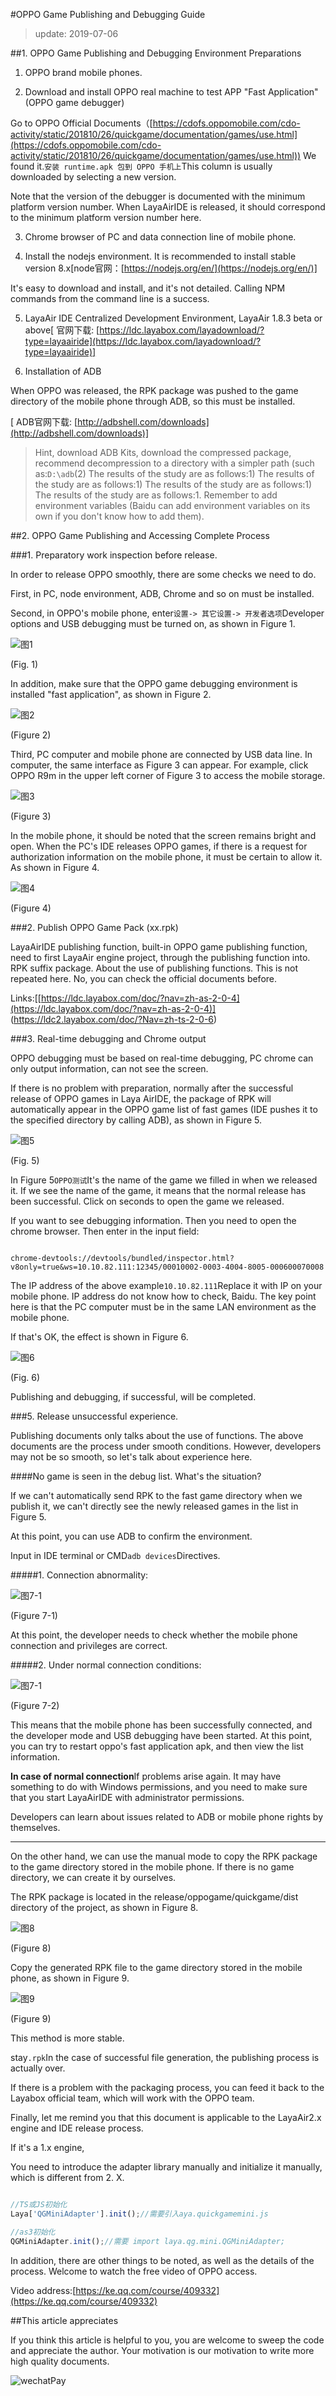 #OPPO Game Publishing and Debugging Guide

> update: 2019-07-06
>

##1. OPPO Game Publishing and Debugging Environment Preparations

1. OPPO brand mobile phones.

2. Download and install OPPO real machine to test APP "Fast Application" (OPPO game debugger)

Go to OPPO Official Documents（[https://cdofs.oppomobile.com/cdo-activity/static/201810/26/quickgame/documentation/games/use.html](https://cdofs.oppomobile.com/cdo-activity/static/201810/26/quickgame/documentation/games/use.html)) We found it.`安装 runtime.apk 包到 OPPO 手机上`This column is usually downloaded by selecting a new version.

Note that the version of the debugger is documented with the minimum platform version number. When LayaAirIDE is released, it should correspond to the minimum platform version number here.

3. Chrome browser of PC and data connection line of mobile phone.

4. Install the nodejs environment. It is recommended to install stable version 8.x[node官网：[https://nodejs.org/en/](https://nodejs.org/en/)]

It's easy to download and install, and it's not detailed. Calling NPM commands from the command line is a success.

5. LayaAir IDE Centralized Development Environment, LayaAir 1.8.3 beta or above[ 官网下载: [https://ldc.layabox.com/layadownload/?type=layaairide](https://ldc.layabox.com/layadownload/?type=layaairide)]

6. Installation of ADB

When OPPO was released, the RPK package was pushed to the game directory of the mobile phone through ADB, so this must be installed.


 [ ADB官网下载:  [http://adbshell.com/downloads](http://adbshell.com/downloads)]

> Hint, download ADB Kits, download the compressed package, recommend decompression to a directory with a simpler path (such as:`D:\adb`(2) The results of the study are as follows:1) The results of the study are as follows:1) The results of the study are as follows:1) The results of the study are as follows:1. Remember to add environment variables (Baidu can add environment variables on its own if you don't know how to add them).
>

##2. OPPO Game Publishing and Accessing Complete Process

###1. Preparatory work inspection before release.

In order to release OPPO smoothly, there are some checks we need to do.

First, in PC, node environment, ADB, Chrome and so on must be installed.

Second, in OPPO's mobile phone, enter`设置-> 其它设置-> 开发者选项`Developer options and USB debugging must be turned on, as shown in Figure 1.

![图1](img/1.png) 


(Fig. 1)

In addition, make sure that the OPPO game debugging environment is installed "fast application", as shown in Figure 2.

![图2](img/2.png) 


(Figure 2)

Third, PC computer and mobile phone are connected by USB data line. In computer, the same interface as Figure 3 can appear. For example, click OPPO R9m in the upper left corner of Figure 3 to access the mobile storage.

![图3](img/3.png) 


(Figure 3)

In the mobile phone, it should be noted that the screen remains bright and open. When the PC's IDE releases OPPO games, if there is a request for authorization information on the mobile phone, it must be certain to allow it. As shown in Figure 4.

![图4](img/4.png) 


(Figure 4)

###2. Publish OPPO Game Pack (xx.rpk)

LayaAirIDE publishing function, built-in OPPO game publishing function, need to first LayaAir engine project, through the publishing function into. RPK suffix package. About the use of publishing functions. This is not repeated here. No, you can check the official documents before.

Links:[[https://ldc.layabox.com/doc/?nav=zh-as-2-0-4](https://ldc.layabox.com/doc/?nav=zh-as-2-0-4)] (https://ldc2.layabox.com/doc/?Nav=zh-ts-2-0-6)

###3. Real-time debugging and Chrome output

OPPO debugging must be based on real-time debugging, PC chrome can only output information, can not see the screen.

If there is no problem with preparation, normally after the successful release of OPPO games in Laya AirIDE, the package of RPK will automatically appear in the OPPO game list of fast games (IDE pushes it to the specified directory by calling ADB), as shown in Figure 5.

![图5](img/5.png) 


(Fig. 5)

In Figure 5`OPPO测试`It's the name of the game we filled in when we released it. If we see the name of the game, it means that the normal release has been successful. Click on seconds to open the game we released.

If you want to see debugging information. Then you need to open the chrome browser. Then enter in the input field:


```

chrome-devtools://devtools/bundled/inspector.html?v8only=true&ws=10.10.82.111:12345/00010002-0003-4004-8005-000600070008
```


The IP address of the above example`10.10.82.111`Replace it with IP on your mobile phone. IP address do not know how to check, Baidu. The key point here is that the PC computer must be in the same LAN environment as the mobile phone.

If that's OK, the effect is shown in Figure 6.

![图6](img/6.png) 


(Fig. 6)

Publishing and debugging, if successful, will be completed.

###5. Release unsuccessful experience.

Publishing documents only talks about the use of functions. The above documents are the process under smooth conditions. However, developers may not be so smooth, so let's talk about experience here.

####No game is seen in the debug list. What's the situation?

If we can't automatically send RPK to the fast game directory when we publish it, we can't directly see the newly released games in the list in Figure 5.

At this point, you can use ADB to confirm the environment.

Input in IDE terminal or CMD`adb devices`Directives.

#####1. Connection abnormality:

![图7-1](img/7-1.png)  


(Figure 7-1)

At this point, the developer needs to check whether the mobile phone connection and privileges are correct.

#####2. Under normal connection conditions:

![图7-1](img/7-2.png)  


(Figure 7-2)

This means that the mobile phone has been successfully connected, and the developer mode and USB debugging have been started. At this point, you can try to restart oppo's fast application apk, and then view the list information.

**In case of normal connection**If problems arise again. It may have something to do with Windows permissions, and you need to make sure that you start LayaAirIDE with administrator permissions.

Developers can learn about issues related to ADB or mobile phone rights by themselves.

-----

On the other hand, we can use the manual mode to copy the RPK package to the game directory stored in the mobile phone. If there is no game directory, we can create it by ourselves.

The RPK package is located in the release/oppogame/quickgame/dist directory of the project, as shown in Figure 8.

![图8](img/8.png)  


(Figure 8)

Copy the generated RPK file to the game directory stored in the mobile phone, as shown in Figure 9.

![图9](img/9.png)  


(Figure 9)

This method is more stable.

stay`.rpk`In the case of successful file generation, the publishing process is actually over.

If there is a problem with the packaging process, you can feed it back to the Layabox official team, which will work with the OPPO team.

Finally, let me remind you that this document is applicable to the LayaAir2.x engine and IDE release process.

If it's a 1.x engine,

You need to introduce the adapter library manually and initialize it manually, which is different from 2. X.


```typescript

//TS或JS初始化
Laya['QGMiniAdapter'].init();//需要引入aya.quickgamemini.js

//as3初始化
QGMiniAdapter.init();//需要 import laya.qg.mini.QGMiniAdapter;
```


In addition, there are other things to be noted, as well as the details of the process. Welcome to watch the free video of OPPO access.

Video address:[https://ke.qq.com/course/409332](https://ke.qq.com/course/409332)

##This article appreciates

If you think this article is helpful to you, you are welcome to sweep the code and appreciate the author. Your motivation is our motivation to write more high quality documents.

![wechatPay](../../../wechatPay.jpg)

